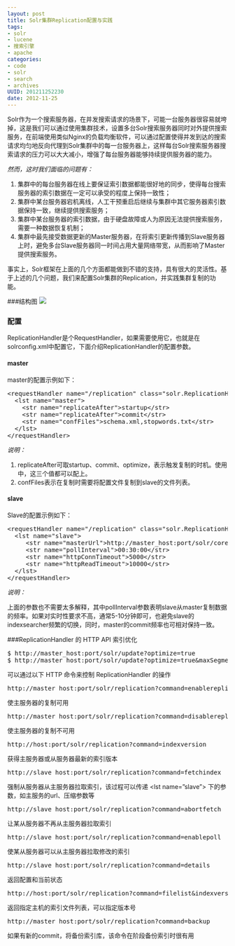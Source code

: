 ```yaml
---
layout: post
title: Solr集群Replication配置与实践
tags: 
- solr
- lucene
- 搜索引擎
- apache
categories:
- code
- solr
- search
- archives
UUID: 201211252230
date: 2012-11-25
---
```


Solr作为一个搜索服务器，在并发搜索请求的场景下，可能一台服务器很容易就垮掉，这是我们可以通过使用集群技术，设置多台Solr搜索服务器同时对外提供搜索服务，在前端使用类似Nginx的负载均衡软件，可以通过配置使得并发到达的搜索请求均匀地反向代理到Solr集群中的每一台服务器上，这样每台Solr搜索服务器搜索请求的压力可以大大减小，增强了每台服务器能够持续提供服务器的能力。

*然而，这时我们面临的问题有：*
<ol>
<li>集群中的每台服务器在线上要保证索引数据都能很好地的同步，使得每台搜索服务器的索引数据在一定可以承受的程度上保持一致性；
</li>
<li>集群中某台服务器宕机离线，人工干预重启后继续与集群中其它服务器索引数据保持一致，继续提供搜索服务；
</li>
<li>集群中某台服务器的索引数据，由于硬盘故障或人为原因无法提供搜索服务，需要一种数据恢复机制；
</li>
<li>集群中最先接受数据更新的Master服务器，在将索引更新传播到Slave服务器上时，避免多台Slave服务器同一时间占用大量网络带宽，从而影响了Master提供搜索服务。
</li>
</ol>

事实上，Solr框架在上面的几个方面都能做到不错的支持，具有很大的灵活性。基于上述的几个问题，我们来配置Solr集群的Replication，并实践集群复制的功能。

###结构图
<img src="{{site.aliyun_oss}}/assets/images/solr/solr-replication.jpg"></img>

### 配置
ReplicationHandler是个RequestHandler，如果需要使用它，也就是在solrconfig.xml中配置它，下面介绍ReplicationHandler的配置参数。

#### master
master的配置示例如下：
<pre id="wiki">
&lt;requestHandler name="/replication" class="solr.ReplicationHandler" &gt;
  &lt;lst name="master"&gt;
    &lt;str name="replicateAfter"&gt;startup&lt;/str&gt;
    &lt;str name="replicateAfter"&gt;commit&lt;/str&gt;
    &lt;str name="confFiles"&gt;schema.xml,stopwords.txt&lt;/str&gt;
  &lt;/lst&gt;
&lt;/requestHandler&gt;
</pre>
*说明：*

1.  replicateAfter可取startup、commit、optimize，表示触发复制的时机。使用中，这三个值都可以配上。
2.  confFiles表示在复制时需要将配置文件复制到slave的文件列表。


#### slave
Slave的配置示例如下：

<pre id="wiki">
&lt;requestHandler name="/replication" class="solr.ReplicationHandler" &gt;
  &lt;lst name="slave"&gt;
     &lt;str name="masterUrl"&gt;http://master_host:port/solr/corename/replication&lt;/str&gt;
     &lt;str name="pollInterval"&gt;00:30:00&lt;/str&gt;
     &lt;str name="httpConnTimeout"&gt;5000&lt;/str&gt;
     &lt;str name="httpReadTimeout"&gt;10000&lt;/str&gt;
  &lt;/lst&gt;
&lt;/requestHandler&gt;
</pre>

*说明：*

上面的参数也不需要太多解释，其中pollInterval参数表明slave从master复制数据的频率。如果对实时性要求不高，通常5-10分钟即可，也避免slave的indexsearcher频繁的切换，同时，master的commit频率也可相对保持一致。

###ReplicationHandler 的 HTTP API
索引优化
<pre id="bash">
$ http://master_host:port/solr/update?optimize=true
$ http://master_host:port/solr/update?optimize=true&maxSegments=2
</pre>
可以通过以下 HTTP 命令来控制 ReplicationHandler 的操作
<pre>
http://master_host:port/solr/replication?command=enablereplication
</pre>
使主服务器的复制可用
<pre>
http://master_host:port/solr/replication?command=disablereplication
</pre>
使主服务器的复制不可用
<pre>
http://host:port/solr/replication?command=indexversion
</pre>
获得主服务器或从服务器最新的索引版本
<pre>
http://slave_host:port/solr/replication?command=fetchindex
</pre>
强制从服务器从主服务器拉取索引，该过程可以传递 &lt;lst name=”slave”&gt; 下的参数，如主服务的url、压缩参数等
<pre>
http://slave_host:port/solr/replication?command=abortfetch
</pre>
让某从服务器不再从主服务器拉取索引
<pre>
http://slave_host:port/solr/replication?command=enablepoll
</pre>
使某从服务器可以从主服务器拉取修改的索引
<pre>
http://slave_host:port/solr/replication?command=details
</pre>
返回配置和当前状态
<pre>
http://host:port/solr/replication?command=filelist&indexversion=&lt;index-version-number&gt;
</pre>
返回指定主机的索引文件列表，可以指定版本号
<pre>
http://master_host:port/solr/replication?command=backup
</pre>
如果有新的commit，将备份索引库，该命令在阶段备份索引时很有用

